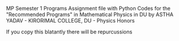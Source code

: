MP Semester 1 Programs
Assignment file with Python Codes for the "Recommended Programs" in Mathematical Physics in DU by ASTHA YADAV - KIRORIMAL COLLEGE, DU - Physics Honors

If you copy this blatantly there will be repurcussions
